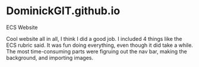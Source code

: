 # DominickGIT.github.io
ECS Website

Cool website all in all, I think I did a good job. I included 4 things like the ECS rubric said. It was fun doing everything, even though it did take a while. The most time-consuming parts were figruing out the nav bar, making the background, and importing images.
